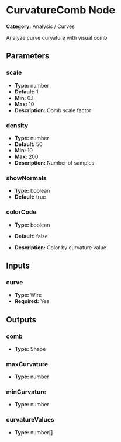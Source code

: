 
# CurvatureComb Node

**Category:** Analysis / Curves

Analyze curve curvature with visual comb

## Parameters


### scale
- **Type:** number
- **Default:** 1
- **Min:** 0.1
- **Max:** 10
- **Description:** Comb scale factor


### density
- **Type:** number
- **Default:** 50
- **Min:** 10
- **Max:** 200
- **Description:** Number of samples


### showNormals
- **Type:** boolean
- **Default:** true





### colorCode
- **Type:** boolean
- **Default:** false


- **Description:** Color by curvature value


## Inputs


### curve
- **Type:** Wire
- **Required:** Yes



## Outputs


### comb
- **Type:** Shape



### maxCurvature
- **Type:** number



### minCurvature
- **Type:** number



### curvatureValues
- **Type:** number[]




